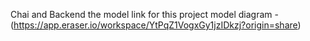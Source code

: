 Chai and Backend
the model link for this project model diagram - (https://app.eraser.io/workspace/YtPqZ1VogxGy1jzIDkzj?origin=share)
